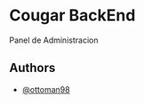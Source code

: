 
# Cougar BackEnd

Panel de Administracion 


## Authors

- [@ottoman98](https://www.github.com/ottoman98)

